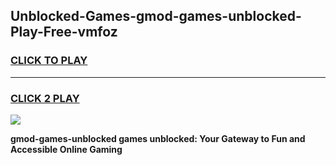 
## Unblocked-Games-gmod-games-unblocked-Play-Free-vmfoz
<h3>
<a href="https://premium76.site?title=gmod-games-unblocked&ref=19M">CLICK TO PLAY</a></h3>
<hr>

<h3>
<a href="https://premium76.site?title=gmod-games-unblocked&ref=19M">CLICK 2 PLAY</a>
  
</h3>

<a href="https://premium76.site?title=gmod-games-unblocked&ref=19M"><img src="https://clearcache.store/games.png"></a>


**gmod-games-unblocked games unblocked: Your Gateway to Fun and Accessible Online Gaming**

